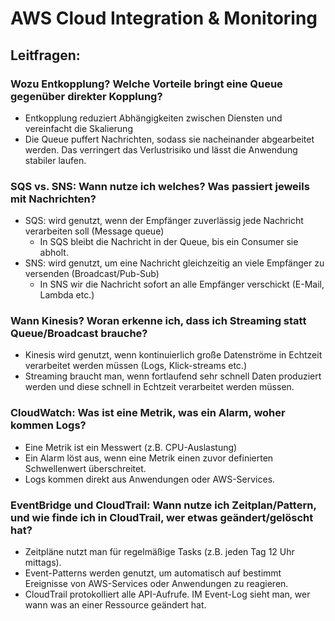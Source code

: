 # AWS Cloud Integration & Monitoring

## Leitfragen:

### Wozu Entkopplung? Welche Vorteile bringt eine Queue gegenüber direkter Kopplung?
- Entkopplung reduziert Abhängigkeiten zwischen Diensten und vereinfacht die Skalierung
- Die Queue puffert Nachrichten, sodass sie nacheinander abgearbeitet werden. Das verringert das Verlustrisiko und lässt die Anwendung stabiler laufen.

### SQS vs. SNS: Wann nutze ich welches? Was passiert jeweils mit Nachrichten?
- SQS: wird genutzt, wenn der Empfänger zuverlässig jede Nachricht verarbeiten soll (Message queue)
    - In SQS bleibt die Nachricht in der Queue, bis ein Consumer sie abholt.
- SNS: wird genutzt, um eine Nachricht gleichzeitig an viele Empfänger zu versenden (Broadcast/Pub-Sub)
    - In SNS wir die Nachricht sofort an alle Empfänger verschickt (E-Mail, Lambda etc.)

### Wann Kinesis? Woran erkenne ich, dass ich Streaming statt Queue/Broadcast brauche?
- Kinesis wird genutzt, wenn kontinuierlich große Datenströme in Echtzeit verarbeitet werden müssen (Logs, Klick-streams etc.)
- Streaming braucht man, wenn fortlaufend sehr schnell Daten produziert werden und diese schnell in Echtzeit verarbeitet werden müssen.

### CloudWatch: Was ist eine Metrik, was ein Alarm, woher kommen Logs?
- Eine Metrik ist ein Messwert (z.B. CPU-Auslastung)
- Ein Alarm löst aus, wenn eine Metrik einen zuvor definierten Schwellenwert überschreitet.
- Logs kommen direkt aus Anwendungen oder AWS-Services.

### EventBridge und CloudTrail: Wann nutze ich Zeitplan/Pattern, und wie finde ich in CloudTrail, wer etwas geändert/gelöscht hat?
- Zeitpläne nutzt man für regelmäßige Tasks (z.B. jeden Tag 12 Uhr mittags).
- Event-Patterns werden genutzt, um automatisch auf bestimmt Ereignisse von AWS-Services oder Anwendungen zu reagieren.
- CloudTrail protokolliert alle API-Aufrufe. IM Event-Log sieht man, wer wann was an einer Ressource geändert hat.